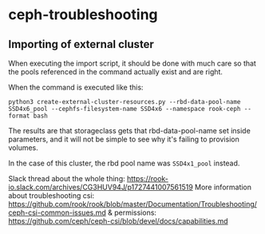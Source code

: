 # ceph-troubleshooting


## Importing of external cluster

When executing the import script, it should be done with much care so that the pools referenced in the command actually
exist and are right.

When the command is executed like this:
```shell
python3 create-external-cluster-resources.py --rbd-data-pool-name SSD4x6_pool --cephfs-filesystem-name SSD4x6 --namespace rook-ceph --format bash
```

The results are that storageclass gets that rbd-data-pool-name set inside parameters, and it will not be simple to see why it's failing
to provision volumes.

In the case of this cluster, the rbd pool name was `SSD4x1_pool` instead.


Slack thread about the whole thing: https://rook-io.slack.com/archives/CG3HUV94J/p1727441007561519
More information about troubleshooting csi: https://github.com/rook/rook/blob/master/Documentation/Troubleshooting/ceph-csi-common-issues.md & permissions: https://github.com/ceph/ceph-csi/blob/devel/docs/capabilities.md
